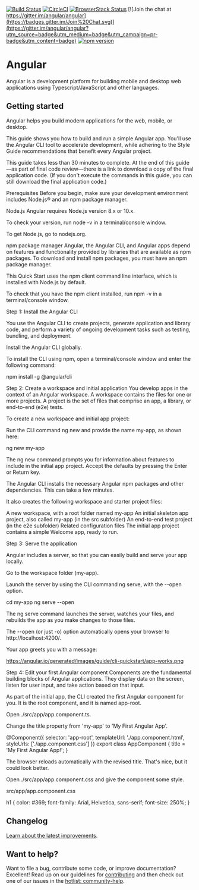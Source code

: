 [![Build Status](https://travis-ci.org/angular/angular.svg?branch=master)](https://travis-ci.org/angular/angular)
[![CircleCI](https://circleci.com/gh/angular/angular/tree/master.svg?style=shield)](https://circleci.com/gh/angular/angular/tree/master)
[![BrowserStack Status](https://www.browserstack.com/automate/badge.svg?badge_key=LzF3RzBVVGt6VWE2S0hHaC9uYllOZz09LS1BVjNTclBKV0x4eVRlcjA4QVY1M0N3PT0=--eb4ce8c8dc2c1c5b2b5352d473ee12a73ac20e06)](https://www.browserstack.com/automate/public-build/LzF3RzBVVGt6VWE2S0hHaC9uYllOZz09LS1BVjNTclBKV0x4eVRlcjA4QVY1M0N3PT0=--eb4ce8c8dc2c1c5b2b5352d473ee12a73ac20e06)
[![Join the chat at https://gitter.im/angular/angular](https://badges.gitter.im/Join%20Chat.svg)](https://gitter.im/angular/angular?utm_source=badge&utm_medium=badge&utm_campaign=pr-badge&utm_content=badge)
[![npm version](https://badge.fury.io/js/%40angular%2Fcore.svg)](https://www.npmjs.com/@angular/core)


# Angular

Angular is a development platform for building mobile and desktop web applications using Typescript/JavaScript and other languages.

## Getting started 
 
Angular helps you build modern applications for the web, mobile, or desktop.

This guide shows you how to build and run a simple Angular app. You'll use the Angular CLI tool to accelerate development, while adhering to the Style Guide recommendations that benefit every Angular project.

This guide takes less than 30 minutes to complete. At the end of this guide—as part of final code review—there is a link to download a copy of the final application code. (If you don't execute the commands in this guide, you can still download the final application code.)

Prerequisites
Before you begin, make sure your development environment includes Node.js® and an npm package manager.

Node.js
Angular requires Node.js version 8.x or 10.x.

To check your version, run node -v in a terminal/console window.

To get Node.js, go to nodejs.org.

npm package manager
Angular, the Angular CLI, and Angular apps depend on features and functionality provided by libraries that are available as npm packages. To download and install npm packages, you must have an npm package manager.

This Quick Start uses the npm client command line interface, which is installed with Node.js by default.

To check that you have the npm client installed, run npm -v in a terminal/console window.

Step 1: Install the Angular CLI

You use the Angular CLI to create projects, generate application and library code, and perform a variety of ongoing development tasks such as testing, bundling, and deployment.

Install the Angular CLI globally.

To install the CLI using npm, open a terminal/console window and enter the following command:

npm install -g @angular/cli

Step 2: Create a workspace and initial application
You develop apps in the context of an Angular workspace. A workspace contains the files for one or more projects. A project is the set of files that comprise an app, a library, or end-to-end (e2e) tests.

To create a new workspace and initial app project:

Run the CLI command ng new and provide the name my-app, as shown here:

ng new my-app

The ng new command prompts you for information about features to include in the initial app project. Accept the defaults by pressing the Enter or Return key.

The Angular CLI installs the necessary Angular npm packages and other dependencies. This can take a few minutes.

It also creates the following workspace and starter project files:

A new workspace, with a root folder named my-app
An initial skeleton app project, also called my-app (in the src subfolder)
An end-to-end test project (in the e2e subfolder)
Related configuration files
The initial app project contains a simple Welcome app, ready to run.

Step 3: Serve the application

Angular includes a server, so that you can easily build and serve your app locally.

Go to the workspace folder (my-app).

Launch the server by using the CLI command ng serve, with the --open option.

cd my-app
ng serve --open

The ng serve command launches the server, watches your files, and rebuilds the app as you make changes to those files.

The --open (or just -o) option automatically opens your browser to http://localhost:4200/.

Your app greets you with a message:

https://angular.io/generated/images/guide/cli-quickstart/app-works.png

Step 4: Edit your first Angular component
Components are the fundamental building blocks of Angular applications. They display data on the screen, listen for user input, and take action based on that input.

As part of the initial app, the CLI created the first Angular component for you. It is the root component, and it is named app-root.

Open ./src/app/app.component.ts.

Change the title property from 'my-app' to 'My First Angular App'.

@Component({
  selector: 'app-root',
  templateUrl: './app.component.html',
  styleUrls: ['./app.component.css']
})
export class AppComponent {
  title = 'My First Angular App!';
}

The browser reloads automatically with the revised title. That's nice, but it could look better.

Open ./src/app/app.component.css and give the component some style.

src/app/app.component.css

h1 {
  color: #369;
  font-family: Arial, Helvetica, sans-serif;
  font-size: 250%;
}



## Changelog

[Learn about the latest improvements][changelog]. 

## Want to help?

Want to file a bug, contribute some code, or improve documentation? Excellent! Read up on our
guidelines for [contributing][contributing] and then check out one of our issues in the [hotlist: community-help](https://github.com/angular/angular/labels/hotlist%3A%20community-help).

[browserstack]: https://www.browserstack.com/automate/public-build/LzF3RzBVVGt6VWE2S0hHaC9uYllOZz09LS1BVjNTclBKV0x4eVRlcjA4QVY1M0N3PT0=--eb4ce8c8dc2c1c5b2b5352d473ee12a73ac20e06
[contributing]: https://github.com/angular/angular/blob/master/CONTRIBUTING.md
[quickstart]: https://angular.io/guide/quickstart
[changelog]: https://github.com/angular/angular/blob/master/CHANGELOG.md
[ng]: https://angular.io
